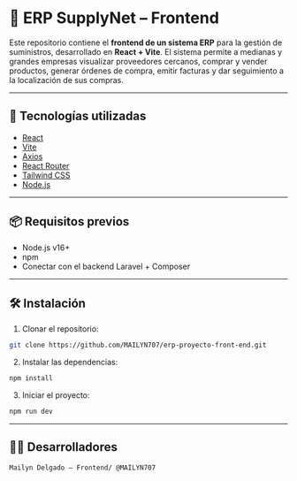 # 🏢 ERP SupplyNet – Frontend

Este repositorio contiene el **frontend de un sistema ERP** para la gestión de suministros, desarrollado en **React + Vite**. El sistema permite a medianas y grandes empresas visualizar proveedores cercanos, comprar y vender productos, generar órdenes de compra, emitir facturas y dar seguimiento a la localización de sus compras.

---

## 🚀 Tecnologías utilizadas

- [React](https://reactjs.org/)
- [Vite](https://vitejs.dev/)
- [Axios](https://axios-http.com/)
- [React Router](https://reactrouter.com/)
- [Tailwind CSS](https://tailwindcss.com/)
- [Node.js](https://nodejs.org/en/download)

---

## 📦 Requisitos previos

- Node.js v16+  
- npm  
- Conectar con el backend Laravel + Composer

---

## 🛠️ Instalación

1. Clonar el repositorio:
```bash
git clone https://github.com/MAILYN707/erp-proyecto-front-end.git
```

2. Instalar las dependencias:
```bash
npm install
```

3. Iniciar el proyecto:
```bash
npm run dev
```
---
## 👨‍💻 Desarrolladores

    Mailyn Delgado – Frontend/ @MAILYN707
